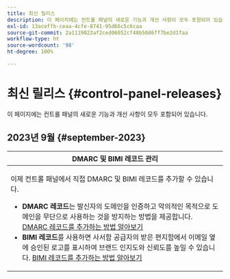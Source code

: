 ```yaml
---
title: 최신 릴리스
description: 이 페이지에는 컨트롤 패널의 새로운 기능과 개선 사항이 모두 포함되어 있습니다.
exl-id: 13aceffb-ceaa-4cfe-8741-95d66c5c6caa
source-git-commit: 2a1119022af2ced06052cf48b50d6ff7be2d1faa
workflow-type: ht
source-wordcount: '98'
ht-degree: 100%

---
```


# 최신 릴리스 {#control-panel-releases}

이 페이지에는 컨트롤 패널의 새로운 기능과 개선 사항이 모두 포함되어 있습니다.

## 2023년 9월 {#september-2023}

<table>
<thead>
<tr>
<th><strong>DMARC 및 BIMI 레코드 관리</strong><br/></th>
</tr>
</thead>
<tbody>
<tr>
<td>
<p><p>이제 컨트롤 패널에서 직접 DMARC 및 BIMI 레코드를 추가할 수 있습니다.

<ul><li><strong>DMARC 레코드</strong>는 발신자의 도메인을 인증하고 악의적인 목적으로 도메인을 무단으로 사용하는 것을 방지하는 방법을 제공합니다. <a href="../subdomains-certificates/using/dmarc.md">DMARC 레코드를 추가하는 방법 알아보기</a></li>
<li><strong>BIMI 레코드</strong>를 사용하면 사서함 공급자의 받은 편지함에서 이메일 옆에 승인된 로고를 표시하여 브랜드 인지도와 신뢰도를 높일 수 있습니다. <a href="../subdomains-certificates/using/bimi.md">BIMI 레코드를 추가하는 방법 알아보기</a></li></ul>
</td>
</tr>
</tbody>
</table>
